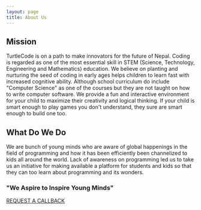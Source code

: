 ```yaml
---
layout: page
title: About Us
---
```


<h2 class="go-home">Mission</h2>
<p class="go-home">
	TurtleCode is on a path to make innovators for the future of Nepal. Coding is regarded as one of the most essential skill in STEM (Science, Technology, Engineering and Mathematics) education. We believe on planting and nurturing the seed of coding in early ages helps children to learn fast with increased cognitive ability. Although school curriculum do include "Computer Science" as one of the courses but they are not taught on how to write computer software. We provide a fun and interactive environment for your child to maximize their creativity and logical thinking. If your child is smart enough to play games you don't understand, they sure are smart enough to build one too.
</p>

<h2 class="go-home">What Do We Do</h2>
<p class="go-home">
  We are bunch of young minds who are aware of global happenings in the field of programming and how it has been efficiently been channelized to kids all around the world. Lack of awareness on programming led us to take us an initiative for making available a platform for students and kids so that they can too learn about programming and its wonders. 
  <h3>"We Aspire to Inspire Young Minds"</h3>
</p>

<!-- <h2 class="go-home">Our Team</h2> -->

<a href="https://docs.google.com/forms/d/e/1FAIpQLScVZSDbLuQWKD1jg2sHwOGTPT8k2Ljxa1hdMSgX1GkLPec4LQ/viewform?usp=sf_link" target="_blank" class="request-button">REQUEST A CALLBACK</a>



<!-- <style>
	.about-first-para {
		text-align: center;
	}
</style>
 -->
<!-- <div style="text-align: center; margin:auto; ">
	<p></p>
</div>
 -->
	
